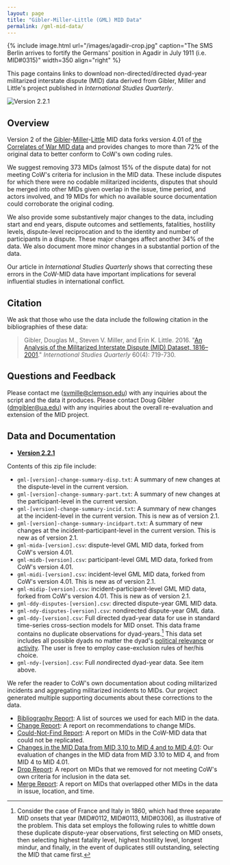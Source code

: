 ```yaml
---
layout: page
title: "Gibler-Miller-Little (GML) MID Data"
permalink: /gml-mid-data/
---
```


{% include image.html url="/images/agadir-crop.jpg" caption="The SMS Berlin arrives to fortify the Germans' position in Agadir in July 1911 (i.e. MID#0315)" width=350 align="right" %}

This page contains links to download non-directed/directed dyad-year militarized interstate dispute (MID) data derived from Gibler, Miller and Little's project published in *International Studies Quarterly*.

![Version 2.2.1](https://img.shields.io/badge/release-v2.2.1-blue.svg)

## Overview

Version 2 of the [Gibler](http://dmgibler.people.ua.edu/)-[Miller](http://svmiller.com)-[Little](https://www.erinklittle.com/) MID data forks version 4.01 of [the Correlates of War MID data](http://correlatesofwar.org/data-sets/MIDs) and provides changes to more than 72% of the original data to better conform to CoW's own coding rules. 

We suggest removing 373 MIDs (almost 15% of the dispute data) for not meeting CoW's criteria for inclusion in the MID data. These include disputes for which there were no codable militarized incidents, disputes that should be merged into other MIDs given overlap in the issue, time period, and actors involved, and 19 MIDs for which no available source documentation could corroborate the original coding. 

We also provide some substantively major changes to the data, including start and end years, dispute outcomes and settlements, fatalities, hostility levels, dispute-level reciprocation and to the identity and number of participants in a dispute. These major changes affect another 34% of the data. We also document more minor changes in a substantial portion of the data.

Our article in *International Studies Quarterly* shows that correcting these errors in the CoW-MID data have important implications for several influential studies in international conflict.

## Citation

We ask that those who use the data include the following citation in the bibliographies of these data:

> Gibler, Douglas M., Steven V. Miller, and Erin K. Little. 2016. "[An Analysis of the Militarized
Interstate Dispute (MID) Dataset, 1816–2001](https://academic.oup.com/isq/article-abstract/60/4/719/2918882/An-Analysis-of-the-Militarized-Interstate-Dispute?redirectedFrom=fulltext)." *International Studies Quarterly* 60(4): 719-730.

## Questions and Feedback

Please contact me (svmille@clemson.edu) with any inquiries about the script and the data it produces. Please contact Doug Gibler (dmgibler@ua.edu) with any inquiries about the overall re-evaluation and extension of the MID project.

## Data and Documentation

- [**Version 2.2.1**](https://bit.ly/gml_mid_221)

Contents of this zip file include:

- `gml-[version]-change-summary-disp.txt`: A summary of new changes at the dispute-level in the current version.
- `gml-[version]-change-summary-part.txt`: A summary of new changes at the participant-level in the current version.
- `gml-[version]-change-summary-incid.txt`: A summary of new changes at the incident-level in the current version. This is new as of version 2.1.
- `gml-[version]-change-summary-incidpart.txt`: A summary of new changes at the incident-participant-level in the current version. This is new as of version 2.1.
- `gml-mida-[version].csv`: dispute-level GML MID data, forked from CoW's version 4.01.
- `gml-midb-[version].csv`: participant-level GML MID data, forked from CoW's version 4.01.
- `gml-midi-[version].csv`: incident-level GML MID data, forked from CoW's version 4.01. This is new as of version 2.1.
- `gml-midip-[version].csv`: incident-participant-level GML MID data, forked from CoW's version 4.01. This is new as of version 2.1.
- `gml-ddy-disputes-[version].csv`: directed dispute-year GML MID data.
- `gml-ndy-disputes-[version].csv`: nondirected dispute-year GML data.
- `gml-ddy-[version].csv`:  Full directed dyad-year data for use in standard time-series cross-section models for MID onset. This data frame contains no duplicate observations for dyad-years.[^whittling] This data set includes all possible dyads no matter the dyad's [political relevance](http://journals.sagepub.com/doi/abs/10.1177/002200277602000302) or [activity](https://www.tandfonline.com/doi/abs/10.1080/07388940500503804). The user is free to employ case-exclusion rules of her/his choice.
- `gml-ndy-[version].csv`: Full *non*directed dyad-year data. See item above.

[^whittling]: Consider the case of France and Italy in 1860, which had three separate MID onsets that year (MID#0112, MID#0113, MID#0306), as illustrative of the problem. This data set employs the following rules to whittle down these duplicate dispute-year observations, first selecting on MID onsets, then selecting highest fatality level, highest hostility level, longest mindur, and finally, in the event of duplicates still outstanding, selecting the MID that came first. 

We refer the reader to CoW's own documentation about coding militarized incidents and aggregating militarized incidents to MIDs. Our project generated multiple supporting documents about these corrections to the data.

- [Bibliography Report](http://dmgibler.people.ua.edu/uploads/1/3/8/5/13858910/bibliography-report.pdf): A list of sources we used for each MID in the data.
- [Change Report](http://dmgibler.people.ua.edu/uploads/1/3/8/5/13858910/change-report.pdf): A report on recommendations to change MIDs.
- [Could-Not-Find Report](http://dmgibler.people.ua.edu/uploads/1/3/8/5/13858910/could-not-find-report.pdf): A report on MIDs in the CoW-MID data that could not be replicated.
- [Changes in the MID Data from MID 3.10 to MID 4 and to MID 4.01](http://dmgibler.people.ua.edu/uploads/1/3/8/5/13858910/mid310-4-401-changes.pdf): Our evaluation of changes in the MID data from MID 3.10 to MID 4, and from MID 4 to MID 4.01.
- [Drop Report](http://dmgibler.people.ua.edu/uploads/1/3/8/5/13858910/drop-report.pdf): A report on MIDs that we removed for not meeting CoW's own criteria for inclusion in the data set.
- [Merge Report](http://dmgibler.people.ua.edu/uploads/1/3/8/5/13858910/merge-report.pdf): A report on MIDs that overlapped other MIDs in the data in issue, location, and time.
